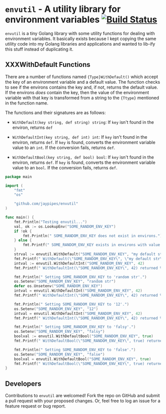 # `envutil` - A utility library for environment variables [![Build Status](https://travis-ci.org/jaypipes/envutil.svg?branch=master)](https://travis-ci.org/jaypipes/envutil)

`envutil` is a tiny Golang library with some utility functions for dealing with
environment variables. It basically exists because I kept copying the same
utility code into my Golang libraries and applications and wanted to lib-ify
this stuff instead of duplicating it.

## XXXWithDefault Functions

There are a number of functions named `{Type}WithDefault()` which accept the
key of an environment variable and a default value. The function checks to see
if the environs contains the key and, if not, returns the default value. If the
environs *does* contain the key, then the value of the environment variable
with that key is transformed from a string to the `{Ttype}` mentioned in the
function name.

The functions and their signatures are as follows:

* `WithDefault(key string, def string) string`: If `key` isn't found in the
  environ, returns `def`

* `WithDefaultInt(key string, def int) int`: If `key` isn't found in the
  environ, returns `def`. If `key` is found, converts the environment variable
  value to an `int`. If the conversion fails, returns `def`.

* `WithDefaultBool(key string, def bool) bool`: If `key` isn't found in the
  environ, returns `def`. If `key` is found, converts the environment variable
  value to an `bool`. If the conversion fails, returns `def`.


```go
package main

import (
    "fmt"
    "os"

    "github.com/jaypipes/envutil"
)

func main() {
    fmt.Println("Testing envutil...")
    val, ok := os.LookupEnv("SOME_RANDOM_ENV_KEY")
    if !ok {
        fmt.Println(" SOME_RANDOM_ENV_KEY does not exist in environs.")
    } else {
        fmt.Printf(" SOME_RANDOM_ENV_KEY exists in environs with value %s\n", val)
    }
    strval := envutil.WithDefault("SOME_RANDOM_ENV_KEY", "my default str")
    fmt.Printf(" WithDefault(\"SOME_RANDOM_ENV_KEY\", \"my default str\") returned '%s'\n", strval)
    intval := envutil.WithDefaultInt("SOME_RANDOM_ENV_KEY", 42)
    fmt.Printf(" WithDefaultInt(\"SOME_RANDOM_ENV_KEY\", 42) returned %d\n", intval)

    fmt.Println(" Setting SOME_RANDOM_ENV_KEY to 'random str'.")
    os.Setenv("SOME_RANDOM_ENV_KEY", "random str")
    defer os.Unsetenv("SOME_RANDOM_ENV_KEY")
    intval = envutil.WithDefaultInt("SOME_RANDOM_ENV_KEY", 42)
    fmt.Printf(" WithDefaultInt(\"SOME_RANDOM_ENV_KEY\", 42) returned %d\n", intval)

    fmt.Println(" Setting SOME_RANDOM_ENV_KEY to '12'.")
    os.Setenv("SOME_RANDOM_ENV_KEY", "12")
    intval = envutil.WithDefaultInt("SOME_RANDOM_ENV_KEY", 42)
    fmt.Printf(" WithDefaultInt(\"SOME_RANDOM_ENV_KEY\", 42) returned %d\n", intval)

    fmt.Println(" Setting SOME_RANDOM_ENV_KEY to 'falsy'.")
    os.Setenv("SOME_RANDOM_ENV_KEY", "falsy")
    boolval := envutil.WithDefaultBool("SOME_RANDOM_ENV_KEY", true)
    fmt.Printf(" WithDefaultBool(\"SOME_RANDOM_ENV_KEY\", true) returned %v\n", boolval)

    fmt.Println(" Setting SOME_RANDOM_ENV_KEY to 'false'.")
    os.Setenv("SOME_RANDOM_ENV_KEY", "false")
    boolval = envutil.WithDefaultBool("SOME_RANDOM_ENV_KEY", true)
    fmt.Printf(" WithDefaultBool(\"SOME_RANDOM_ENV_KEY\", true) returned %v\n", boolval)
}
```

## Developers

Contributions to `envutil` are welcomed! Fork the repo on GitHub and submit a pull
request with your proposed changes. Or, feel free to log an issue for a feature
request or bug report.
